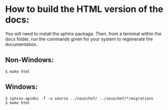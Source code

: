 # How to build the HTML version of the docs:
You will need to install the sphinx package.  Then, from a terminal within the docs folder, run the commands given for your system to regenerate the documentation.

## Non-Windows:
```
$ make html
```
## Windows:
```
$ sphinx-apidoc -f -o source ../souschef/ ../souschef/*/migrations
$ make html
```

